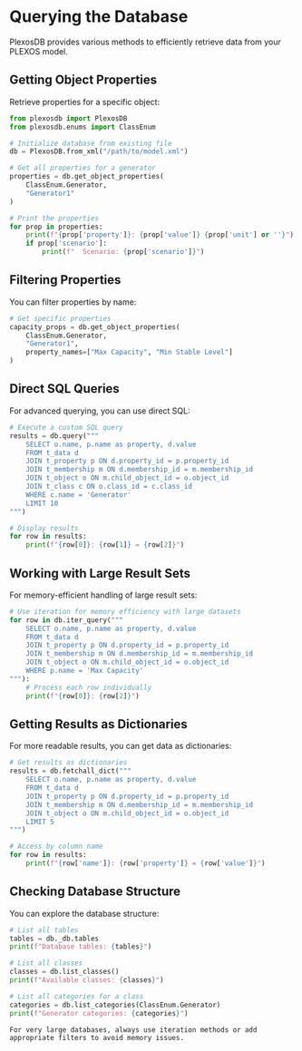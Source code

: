 # Querying the Database

PlexosDB provides various methods to efficiently retrieve data from your PLEXOS model.

## Getting Object Properties

Retrieve properties for a specific object:

```python
from plexosdb import PlexosDB
from plexosdb.enums import ClassEnum

# Initialize database from existing file
db = PlexosDB.from_xml("/path/to/model.xml")

# Get all properties for a generator
properties = db.get_object_properties(
    ClassEnum.Generator,
    "Generator1"
)

# Print the properties
for prop in properties:
    print(f"{prop['property']}: {prop['value']} {prop['unit'] or ''}")
    if prop['scenario']:
        print(f"  Scenario: {prop['scenario']}")
```

## Filtering Properties

You can filter properties by name:

```python
# Get specific properties
capacity_props = db.get_object_properties(
    ClassEnum.Generator,
    "Generator1",
    property_names=["Max Capacity", "Min Stable Level"]
)
```

## Direct SQL Queries

For advanced querying, you can use direct SQL:

```python
# Execute a custom SQL query
results = db.query("""
    SELECT o.name, p.name as property, d.value
    FROM t_data d
    JOIN t_property p ON d.property_id = p.property_id
    JOIN t_membership m ON d.membership_id = m.membership_id
    JOIN t_object o ON m.child_object_id = o.object_id
    JOIN t_class c ON o.class_id = c.class_id
    WHERE c.name = 'Generator'
    LIMIT 10
""")

# Display results
for row in results:
    print(f"{row[0]}: {row[1]} = {row[2]}")
```

## Working with Large Result Sets

For memory-efficient handling of large result sets:

```python
# Use iteration for memory efficiency with large datasets
for row in db.iter_query("""
    SELECT o.name, p.name as property, d.value
    FROM t_data d
    JOIN t_property p ON d.property_id = p.property_id
    JOIN t_membership m ON d.membership_id = m.membership_id
    JOIN t_object o ON m.child_object_id = o.object_id
    WHERE p.name = 'Max Capacity'
"""):
    # Process each row individually
    print(f"{row[0]}: {row[2]}")
```

## Getting Results as Dictionaries

For more readable results, you can get data as dictionaries:

```python
# Get results as dictionaries
results = db.fetchall_dict("""
    SELECT o.name, p.name as property, d.value
    FROM t_data d
    JOIN t_property p ON d.property_id = p.property_id
    JOIN t_membership m ON d.membership_id = m.membership_id
    JOIN t_object o ON m.child_object_id = o.object_id
    LIMIT 5
""")

# Access by column name
for row in results:
    print(f"{row['name']}: {row['property']} = {row['value']}")
```

## Checking Database Structure

You can explore the database structure:

```python
# List all tables
tables = db._db.tables
print(f"Database tables: {tables}")

# List all classes
classes = db.list_classes()
print(f"Available classes: {classes}")

# List all categories for a class
categories = db.list_categories(ClassEnum.Generator)
print(f"Generator categories: {categories}")
```

```{note}
For very large databases, always use iteration methods or add appropriate filters to avoid memory issues.
```
